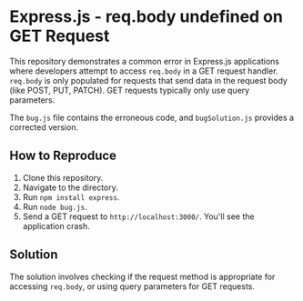 # Express.js - req.body undefined on GET Request

This repository demonstrates a common error in Express.js applications where developers attempt to access `req.body` in a GET request handler.  `req.body` is only populated for requests that send data in the request body (like POST, PUT, PATCH). GET requests typically only use query parameters.

The `bug.js` file contains the erroneous code, and `bugSolution.js` provides a corrected version.

## How to Reproduce

1. Clone this repository.
2. Navigate to the directory.
3. Run `npm install express`.
4. Run `node bug.js`.
5. Send a GET request to `http://localhost:3000/`.  You'll see the application crash.

## Solution

The solution involves checking if the request method is appropriate for accessing `req.body`, or using query parameters for GET requests.
